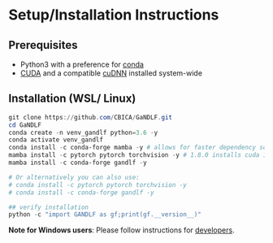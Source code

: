 # Setup/Installation Instructions

## Prerequisites

- Python3 with a preference for [conda](https://www.anaconda.com/)
- [CUDA](https://developer.nvidia.com/cuda-download) and a compatible [cuDNN](https://developer.nvidia.com/cudnn) installed system-wide

## Installation (WSL/ Linux)

```powershell
git clone https://github.com/CBICA/GaNDLF.git
cd GaNDLF
conda create -n venv_gandlf python=3.6 -y
conda activate venv_gandlf
conda install -c conda-forge mamba -y # allows for faster dependency solving
mamba install -c pytorch pytorch torchvision -y # 1.8.0 installs cuda 10.2 by default, personalize based on your cuda/driver availability via https://pytorch.org/get-started/locally/
mamba install -c conda-forge gandlf -y

# Or alternatively you can also use:
# conda install -c pytorch pytorch torchvision -y
# conda install -c conda-forge gandlf -y

## verify installation
python -c "import GANDLF as gf;print(gf.__version__)"
```

**Note for Windows users**: Please follow instructions for [developers](./extending).
